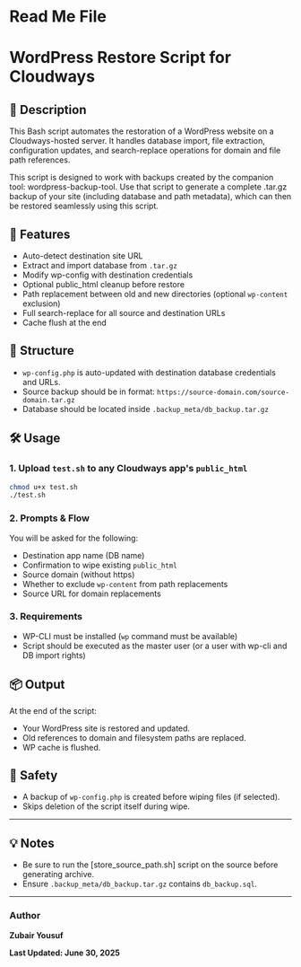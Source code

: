 # Read Me File 
# WordPress Restore Script for Cloudways

## 📜 Description

This Bash script automates the restoration of a WordPress website on a Cloudways-hosted server.
It handles database import, file extraction, configuration updates, and search-replace operations for domain and file path references.

This script is designed to work with backups created by the companion tool: wordpress-backup-tool.
Use that script to generate a complete .tar.gz backup of your site (including database and path metadata), which can then be restored seamlessly using this script.


## 🚀 Features

- Auto-detect destination site URL
- Extract and import database from `.tar.gz`
- Modify wp-config with destination credentials
- Optional public_html cleanup before restore
- Path replacement between old and new directories (optional `wp-content` exclusion)
- Full search-replace for all source and destination URLs
- Cache flush at the end

## 📂 Structure

- `wp-config.php` is auto-updated with destination database credentials and URLs.
- Source backup should be in format: `https://source-domain.com/source-domain.tar.gz`
- Database should be located inside `.backup_meta/db_backup.tar.gz`

## 🛠️ Usage

### 1. Upload `test.sh` to any Cloudways app's `public_html`

```bash
chmod u+x test.sh
./test.sh
```

### 2. Prompts & Flow

You will be asked for the following:

- Destination app name (DB name)
- Confirmation to wipe existing `public_html`
- Source domain (without https)
- Whether to exclude `wp-content` from path replacements
- Source URL for domain replacements

### 3. Requirements

- WP-CLI must be installed (`wp` command must be available)
- Script should be executed as the master user (or a user with wp-cli and DB import rights)

## 📦 Output

At the end of the script:

- Your WordPress site is restored and updated.
- Old references to domain and filesystem paths are replaced.
- WP cache is flushed.

## 🔐 Safety

- A backup of `wp-config.php` is created before wiping files (if selected).
- Skips deletion of the script itself during wipe.

---

## 💡 Notes

- Be sure to run the [store_source_path.sh] script on the source before generating archive.
- Ensure `.backup_meta/db_backup.tar.gz` contains `db_backup.sql`.
---

### Author
**Zubair Yousuf**

**Last Updated: June 30, 2025**
